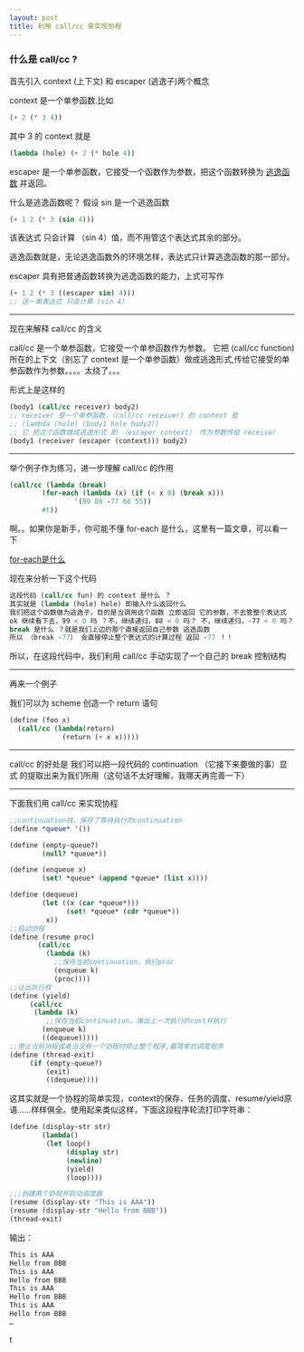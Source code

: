 ```yaml
---
layout: post
title: 利用 call/cc 来实现协程
---
```


### 什么是 call/cc ?

首先引入 context (上下文) 和 escaper (逃逸子)两个概念

context 是一个单参函数.比如

``` scheme
(+ 2 (* 3 4))
```

其中 3 的 context 就是

```scheme
(lambda (hole) (+ 2 (* hole 4))
```

escaper 是一个单参函数，它接受一个函数作为参数，把这个函数转换为 <u>逃逸函数</u> 并返回。

什么是逃逸函数呢？ 
假设 sin 是一个逃逸函数               

```scheme
(+ 1 2 (* 3 (sin 4)))
```

该表达式 只会计算 （sin 4）值，而不用管这个表达式其余的部分。

逃逸函数就是，无论逃逸函数外的环境怎样，表达式只计算逃逸函数的那一部分。

escaper 具有把普通函数转换为逃逸函数的能力，上式可写作

``` scheme
(+ 1 2 (* 3 ((escaper sin) 4)))
;; 这一串表达式 只会计算 (sin 4)
```

---

现在来解释 call/cc 的含义

call/cc 是一个单参函数，它接受一个单参函数作为参数。
它把 (call/cc function) 所在的上下文（别忘了 context 是一个单参函数）做成逃逸形式,传给它接受的单参函数作为参数。。。。太绕了。。。

形式上是这样的

``` scheme
(body1 (call/cc receiver) body2)
;; receiver 是一个单参函数，（call/cc receiver) 的 context 是 
;; (lambda (hole) (body1 hole body2))
;; 它 把这个函数做成逃逸形式 即 （escaper context） 作为参数传给 receiver
(body1 (receiver (escaper (context))) body2)
```

---

举个例子作为练习，进一步理解 call/cc 的作用

``` scheme
(call/cc (lambda (break)
        (for-each (lambda (x) (if (< x 0) (break x)))
                '(99 88 -77 66 55))
        #t))
```

啊。。如果你是新手，你可能不懂 for-each 是什么，这里有一篇文章，可以看一下

[for-each是什么](https://blog.csdn.net/keyboardOTA/article/details/39910043)

现在来分析一下这个代码

``` scheme
这段代码 (call/cc fun) 的 context 是什么 ？
其实就是 (lambda (hole) hole) 即输入什么返回什么
我们把这个函数做为逃逸子，目的是当调用这个函数 立即返回 它的参数，不去管整个表达式
ok 继续看下去，99 < 0 吗 ？不，继续递归，88 < 0 吗？ 不，继续递归，-77 < 0 吗？ 是的 调用（break -77）
break 是什么 ？就是我们上边的那个直接返回自己参数 逃逸函数 
所以 （break -77） 会直接停止整个表达式的计算过程 返回 -77 ！！
```

所以，在这段代码中，我们利用 call/cc 手动实现了一个自己的 break 控制结构

---

再来一个例子

我们可以为 scheme 创造一个 return 语句

``` scheme
(define (foo x)
  (call/cc (lambda(return)
             (return (+ x x)))))
```

---

call/cc 的好处是 我们可以把一段代码的 continuation （它接下来要做的事）显式 的提取出来为我们所用（这句话不太好理解，我哪天再完善一下）

---

下面我们用 call/cc 来实现协程

```scheme
;;continuation栈，保存了等待执行的continuation
(define *queue* '())

(define (empty-queue?)
        (null? *queue*))

(define (enqueue x)
        (set! *queue* (append *queue* (list x))))

(define (dequeue)
        (let ((x (car *queue*)))
              (set! *queue* (cdr *queue*))
         x))
;;启动协程
(define (resume proc)
       (call/cc
         (lambda (k)
           ;;保存当前continuation，执行proc
           (enqueue k)
           (proc))))
;;让出执行权
(define (yield)
     (call/cc
      (lambda (k)
         ;;保存当前continuation，弹出上一次执行的cont并执行
        (enqueue k)
        ((dequeue)))))
;;停止当前协程或者当没有一个协程时停止整个程序,最简单的调度程序
(define (thread-exit)
     (if (empty-queue?)
         (exit)
         ((dequeue))))
```

 这其实就是一个协程的简单实现，context的保存、任务的调度、resume/yield原语……样样俱全。使用起来类似这样，下面这段程序轮流打印字符串：

```scheme
(define (display-str str)
        (lambda()
         (let loop()
              (display str)
              (newline)
              (yield)
              (loop))))

;;;创建两个协程并启动调度器
(resume (display-str "This is AAA"))
(resume (display-str "Hello from BBB"))
(thread-exit)
```

输出：

```scheme
This is AAA
Hello from BBB
This is AAA
Hello from BBB
This is AAA
Hello from BBB
This is AAA
Hello from BBB
…
```

t
